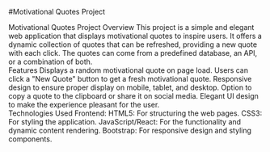 #Motivational Quotes Project

Motivational Quotes Project
Overview
This project is a simple and elegant web application that displays motivational quotes to inspire users. It offers a dynamic collection of quotes that can be refreshed, providing a new quote with each click. The quotes can come from a predefined database, an API, or a combination of both.
<br>
Features
Displays a random motivational quote on page load.
Users can click a "New Quote" button to get a fresh motivational quote.
Responsive design to ensure proper display on mobile, tablet, and desktop.
Option to copy a quote to the clipboard or share it on social media.
Elegant UI design to make the experience pleasant for the user.
<br>
Technologies Used
Frontend:
HTML5: For structuring the web pages.
CSS3: For styling the application.
JavaScript/React: For the functionality and dynamic content rendering.
Bootstrap: For responsive design and styling components.
